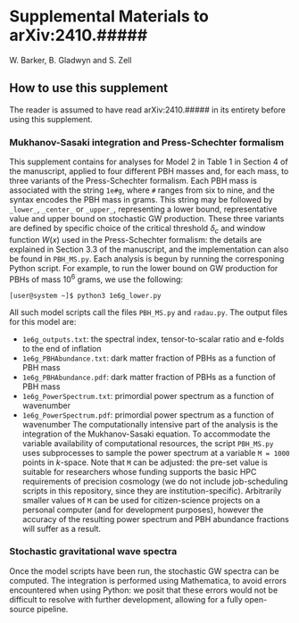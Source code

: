 # Supplemental Materials to arXiv:2410.#####

W. Barker, B. Gladwyn and S. Zell 

## How to use this supplement 

The reader is assumed to have read arXiv:2410.##### in its entirety before using this supplement.

### Mukhanov-Sasaki integration and Press-Schechter formalism

This supplement contains for analyses for Model 2 in Table 1 in Section 4 of the manuscript, applied to four different PBH masses and, for each mass, to three variants of the Press-Schechter formalism. Each PBH mass is associated with the string `1e#g`, where `#` ranges from six to nine, and the syntax encodes the PBH mass in grams. This string may be followed by `_lower_`, `_center_` or `_upper_`, representing a lower bound, representative value and upper bound on stochastic GW production. These three variants are defined by specific choice of the critical threshold $\delta_c$ and window function $W(x)$ used in the Press-Schechter formalism: the details are explained in Section 3.3 of the manuscript, and the implementation can also be found in `PBH_MS.py`. Each analysis is begun by running the corresponing Python script. For example, to run the lower bound on GW production for PBHs of mass $10^6$ grams, we use the following:
```console, bash
[user@system ~]$ python3 1e6g_lower.py
```
All such model scripts call the files `PBH_MS.py` and `radau.py`. The output files for this model are:
- `1e6g_outputs.txt`: the spectral index, tensor-to-scalar ratio and e-folds to the end of inflation
- `1e6g_PBHAbundance.txt`: dark matter fraction of PBHs as a function of PBH mass
- `1e6g_PBHAbundance.pdf`: dark matter fraction of PBHs as a function of PBH mass
- `1e6g_PowerSpectrum.txt`: primordial power spectrum as a function of wavenumber
- `1e6g_PowerSpectrum.pdf`: primordial power spectrum as a function of wavenumber
The computationally intensive part of the analysis is the integration of the Mukhanov-Sasaki equation. To accommodate the variable availability of computational resources, the script `PBH_MS.py` uses subprocesses to sample the power spectrum at a variable `M = 1000` points in $k$-space. Note that `M` can be adjusted: the pre-set value is suitable for researchers whose funding supports the basic HPC requirements of precision cosmology (we do not include job-scheduling scripts in this repository, since they are institution-specific). Arbitrarily smaller values of `M` can be used for citizen-science projects on a personal computer (and for development purposes), however the accuracy of the resulting power spectrum and PBH abundance fractions will suffer as a result.

### Stochastic gravitational wave spectra

Once the model scripts have been run, the stochastic GW spectra can be computed. The integration is performed using Mathematica, to avoid errors encountered when using Python: we posit that these errors would not be difficult to resolve with further development, allowing for a fully open-source pipeline.
